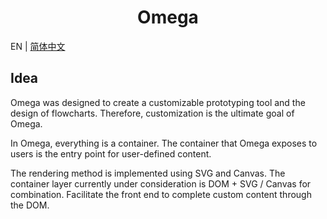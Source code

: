 <h1 style="text-align: center" align="center">Omega</h1>

EN | [简体中文](https://github.com/LinkXSystem/omega/blob/master/README.ZH-CN.md)

## Idea

Omega was designed to create a customizable prototyping tool and the design of flowcharts. Therefore, customization is the ultimate goal of Omega.

In Omega, everything is a container. The container that Omega exposes to users is the entry point for user-defined content.

The rendering method is implemented using SVG and Canvas. The container layer currently under consideration is DOM + SVG / Canvas for combination. Facilitate the front end to complete custom content through the DOM.
